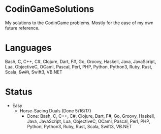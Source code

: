 # CodinGameSolutions
My solutions to the CodinGame problems. Mostly for the ease of my own future reference.

# Languages
Bash, C, C++, C#, Clojure, Dart, F#, Go, Groovy, Haskell, Java, JavaScript, Lua, ObjectiveC, OCaml, Pascal, Perl, PHP, Python, Python3, Ruby, Rust, Scala, ~~Swift~~, Swift3, VB.NET

# Status
- Easy
  - Horse-Sacing Duals (Done 5/16/17)
    - Done: Bash, C, C++, C#, Clojure, Dart, F#, Go, Groovy, Haskell, Java, JavaScript, Lua, ObjectiveC, OCaml, Pascal, Perl, PHP, Python, Python3, Ruby, Rust, Scala, Swift3, VB.NET
